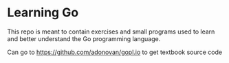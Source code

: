 # Learning Go

This repo is meant to contain exercises and small programs used to learn and better understand the Go programming language.

Can go to https://github.com/adonovan/gopl.io to get textbook source code
